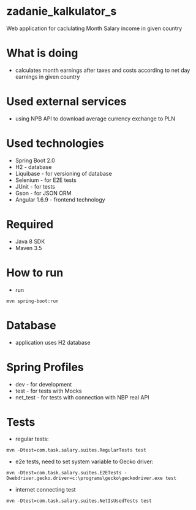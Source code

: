 # zadanie_kalkulator_s
Web application for caclulating Month Salary income in given country 

# What is doing
- calculates month earnings after taxes and costs according to net day earnings in given country

# Used external services
- using NPB API to download average currency exchange to PLN

# Used technologies
- Spring Boot 2.0
- H2 - database
- Liquibase - for versioning of database
- Selenium - for E2E tests
- JUnit - for tests
- Gson - for JSON ORM
- Angular 1.6.9 - frontend technology

# Required
- Java 8 SDK
- Maven 3.5

# How to run
- run
```
mvn spring-boot:run
```

# Database
- application uses H2 database

# Spring Profiles
- dev - for development
- test - for tests with Mocks
- net_test - for tests with connection with NBP real API

# Tests
- regular tests:<br/>
```
mvn -Dtest=com.task.salary.suites.RegularTests test
```
- e2e tests, need to set system variable to Gecko driver:<br/>
```
mvn -Dtest=com.task.salary.suites.E2ETests -Dwebdriver.gecko.driver=c:\programs\gecko\geckodriver.exe test
```
- internet connecting test<br/>
```
mvn -Dtest=com.task.salary.suites.NetIsUsedTests test
```
